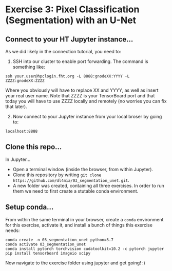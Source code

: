 # Exercise 3: Pixel Classification (Segmentation) with an U-Net

## Connect to your HT Jupyter instance...

As we did likely in the connection tutorial, you need to:

1. SSH into our cluster to enable port forwarding. The command is something like:

```
ssh your.user@hpclogin.fht.org -L 8888:gnodeXX:YYYY -L ZZZZ:gnodeXX:ZZZZ
```
Where you obviously will have to replace XX and YYYY, as well as insert your real user name. Note that ZZZZ is your TensorBoard port and that today you will have to
use ZZZZ locally and remotely (no worries you can fix that later).

2. Now connect to your Jupyter instance from your local broser by going to:
```
localhost:8888
```

## Clone this repo...
In Jupyter...
* Open a terminal window (inside the browser, from within Jupyter).
* Clone this repository by writing `git clone https://github.com/dl4mia/03_segmentation_unet.git`.
* A new folder was created, containing all three exercises. In order to run them we need to first create a stutable conda environment.

## Setup conda...

From within the same terminal in your browser, create a `conda` environment for this exercise, activate it, and install a bunch of things this exercise needs:

```
conda create -n 03_segmentation_unet python=3.7
conda activate 03_segmentation_unet
conda install pytorch torchvision cudatoolkit=10.2 -c pytorch jupyter
pip install tensorboard imageio scipy
```

Now navigate to the exercise folder using jupyter and get going! :)
